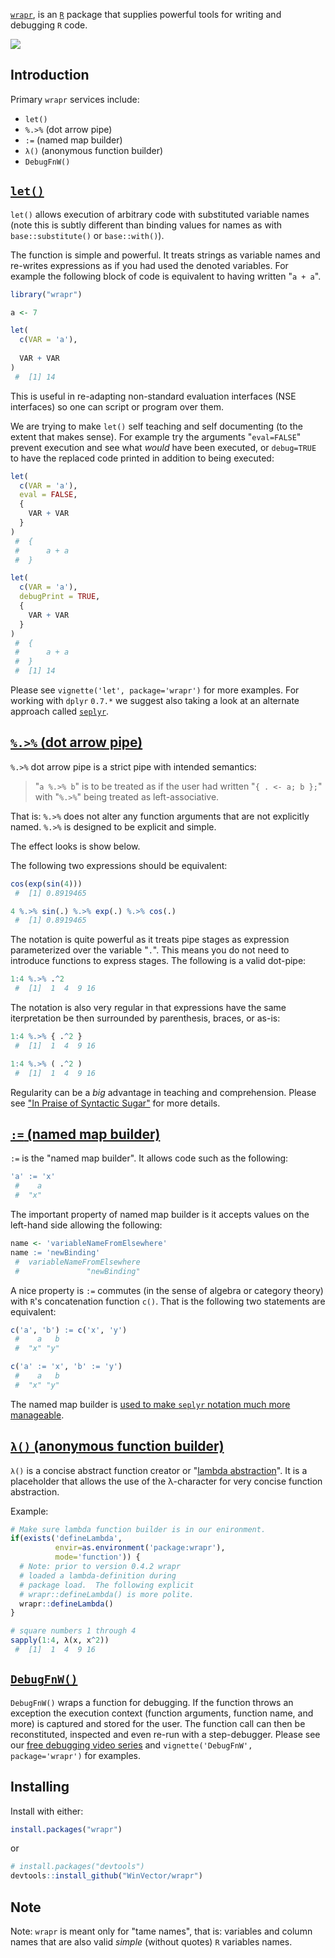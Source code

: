 
<!-- README.md is generated from README.Rmd. Please edit that file -->
[`wrapr`](https://winvector.github.io/wrapr/), is an [`R`](https://cran.r-project.org) package that supplies powerful tools for writing and debugging `R` code.

![](https://github.com/WinVector/wrapr/raw/master/tools/wraprs.png)

Introduction
------------

Primary `wrapr` services include:

-   `let()`
-   `%.>%` (dot arrow pipe)
-   `:=` (named map builder)
-   `λ()` (anonymous function builder)
-   `DebugFnW()`

[`let()`](https://winvector.github.io/wrapr/articles/let.html)
--------------------------------------------------------------

`let()` allows execution of arbitrary code with substituted variable names (note this is subtly different than binding values for names as with `base::substitute()` or `base::with()`).

The function is simple and powerful. It treats strings as variable names and re-writes expressions as if you had used the denoted variables. For example the following block of code is equivalent to having written "`a + a`".

``` r
library("wrapr")

a <- 7

let(
  c(VAR = 'a'),
  
  VAR + VAR
)
 #  [1] 14
```

This is useful in re-adapting non-standard evaluation interfaces (NSE interfaces) so one can script or program over them.

We are trying to make `let()` self teaching and self documenting (to the extent that makes sense). For example try the arguments "`eval=FALSE`" prevent execution and see what *would* have been executed, or `debug=TRUE` to have the replaced code printed in addition to being executed:

``` r
let(
  c(VAR = 'a'),
  eval = FALSE,
  {
    VAR + VAR
  }
)
 #  {
 #      a + a
 #  }

let(
  c(VAR = 'a'),
  debugPrint = TRUE,
  {
    VAR + VAR
  }
)
 #  {
 #      a + a
 #  }
 #  [1] 14
```

Please see `vignette('let', package='wrapr')` for more examples. For working with `dplyr` `0.7.*` we suggest also taking a look at an alternate approach called [`seplyr`](https://github.com/WinVector/seplyr/blob/master/README.md).

[`%.>%` (dot arrow pipe)](https://winvector.github.io/wrapr/articles/dot_pipe.html)
-----------------------------------------------------------------------------------

`%.>%` dot arrow pipe is a strict pipe with intended semantics:

> "`a %.>% b`" is to be treated as if the user had written "`{ . <- a; b };`" with "`%.>%`" being treated as left-associative.

That is: `%.>%` does not alter any function arguments that are not explicitly named. `%.>%` is designed to be explicit and simple.

The effect looks is show below.

The following two expressions should be equivalent:

``` r
cos(exp(sin(4)))
 #  [1] 0.8919465

4 %.>% sin(.) %.>% exp(.) %.>% cos(.)
 #  [1] 0.8919465
```

The notation is quite powerful as it treats pipe stages as expression parameterized over the variable "`.`". This means you do not need to introduce functions to express stages. The following is a valid dot-pipe:

``` r
1:4 %.>% .^2 
 #  [1]  1  4  9 16
```

The notation is also very regular in that expressions have the same iterpretation be then surrounded by parenthesis, braces, or as-is:

``` r
1:4 %.>% { .^2 } 
 #  [1]  1  4  9 16

1:4 %.>% ( .^2 )
 #  [1]  1  4  9 16
```

Regularity can be a *big* advantage in teaching and comprehension. Please see ["In Praise of Syntactic Sugar"](http://www.win-vector.com/blog/2017/07/in-praise-of-syntactic-sugar/) for more details.

[`:=` (named map builder)](https://winvector.github.io/seplyr/articles/named_map_builder.html)
----------------------------------------------------------------------------------------------

`:=` is the "named map builder". It allows code such as the following:

``` r
'a' := 'x'
 #    a 
 #  "x"
```

The important property of named map builder is it accepts values on the left-hand side allowing the following:

``` r
name <- 'variableNameFromElsewhere'
name := 'newBinding'
 #  variableNameFromElsewhere 
 #               "newBinding"
```

A nice property is `:=` commutes (in the sense of algebra or category theory) with `R`'s concatenation function `c()`. That is the following two statements are equivalent:

``` r
c('a', 'b') := c('x', 'y')
 #    a   b 
 #  "x" "y"

c('a' := 'x', 'b' := 'y')
 #    a   b 
 #  "x" "y"
```

The named map builder is [used to make `seplyr` notation much more manageable](https://winvector.github.io/seplyr/articles/named_map_builder.html).

[`λ()` (anonymous function builder)](https://winvector.github.io/wrapr/articles/lambda.html)
--------------------------------------------------------------------------------------------

`λ()` is a concise abstract function creator or "[lambda abstraction](https://en.wikipedia.org/wiki/Lambda_calculus)". It is a placeholder that allows the use of the λ-character for very concise function abstraction.

Example:

``` r
# Make sure lambda function builder is in our enironment.
if(exists('defineLambda', 
          envir=as.environment('package:wrapr'), 
          mode='function')) {
  # Note: prior to version 0.4.2 wrapr
  # loaded a lambda-definition during
  # package load.  The following explicit 
  # wrapr::defineLambda() is more polite.
  wrapr::defineLambda() 
}

# square numbers 1 through 4
sapply(1:4, λ(x, x^2))
 #  [1]  1  4  9 16
```

[`DebugFnW()`](https://winvector.github.io/wrapr/articles/DebugFnW.html)
------------------------------------------------------------------------

`DebugFnW()` wraps a function for debugging. If the function throws an exception the execution context (function arguments, function name, and more) is captured and stored for the user. The function call can then be reconstituted, inspected and even re-run with a step-debugger. Please see our [free debugging video series](https://youtu.be/-P9UzQuJSH8?list=PLAKBwakacHbQT51nPHex1on3YNCCmggZA) and `vignette('DebugFnW', package='wrapr')` for examples.

Installing
----------

Install with either:

``` r
install.packages("wrapr")
```

or

``` r
# install.packages("devtools")
devtools::install_github("WinVector/wrapr")
```

Note
----

Note: `wrapr` is meant only for "tame names", that is: variables and column names that are also valid *simple* (without quotes) `R` variables names.
